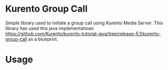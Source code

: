 Kurento Group Call
===

Simple library used to initiate a group call using Kurento Media Server.
This library has used this java implementatioan https://github.com/Kurento/kurento-tutorial-java/tree/release-5.1/kurento-group-call 
as a blueprint.


Usage
===





